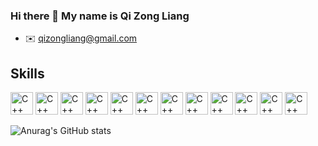 ### Hi there 👋 My name is Qi Zong Liang

- :envelope: [qizongliang@gmail.com](mailto:qizongliang@gmail.com)

## Skills
<div/>
<img src="https://raw.githubusercontent.com/danielcranney/readme-generator/main/public/icons/skills/cplusplus-colored.svg" width="36" height="36" alt="C++" />
<img src="https://raw.githubusercontent.com/danielcranney/readme-generator/main/public/icons/skills/javascript-colored.svg" width="36" height="36" alt="C++" />
<img src="https://raw.githubusercontent.com/danielcranney/readme-generator/main/public/icons/skills/kotlin-colored.svg" width="36" height="36" alt="C++" />
<img src="https://raw.githubusercontent.com/danielcranney/readme-generator/main/public/icons/skills/express-colored-dark.svg" width="36" height="36" alt="C++" />
<img src="https://raw.githubusercontent.com/danielcranney/readme-generator/main/public/icons/skills/mongodb-colored.svg" width="36" height="36" alt="C++" />
<img src="https://raw.githubusercontent.com/danielcranney/readme-generator/main/public/icons/skills/mysql-colored.svg" width="36" height="36" alt="C++" />
<img src="https://raw.githubusercontent.com/danielcranney/readme-generator/main/public/icons/skills/nodejs-colored.svg" width="36" height="36" alt="C++" />
<img src="https://raw.githubusercontent.com/danielcranney/readme-generator/main/public/icons/skills/redux-colored.svg" width="36" height="36" alt="C++" />
<img src="https://raw.githubusercontent.com/danielcranney/readme-generator/main/public/icons/skills/csharp-colored.svg" width="36" height="36" alt="C++" />
<img src="https://raw.githubusercontent.com/danielcranney/readme-generator/main/public/icons/skills/java-colored.svg" width="36" height="36" alt="C++" />
<img src="https://raw.githubusercontent.com/danielcranney/readme-generator/main/public/icons/skills/react-colored.svg" width="36" height="36" alt="C++" />
<img src="https://raw.githubusercontent.com/danielcranney/readme-generator/main/public/icons/skills/python-colored.svg" width="36" height="36" alt="C++" />

![Anurag's GitHub stats](https://github-readme-stats.vercel.app/api?username=qizongliang&show_icons=true&theme=tokyonight)

<!--
**qizongliang/qizongliang** is a ✨ _special_ ✨ repository because its `README.md` (this file) appears on your GitHub profile.

Here are some ideas to get you started:

- 🔭 I’m currently working on ...
- 🌱 I’m currently learning ...
- 👯 I’m looking to collaborate on ...
- 🤔 I’m looking for help with ...
- 💬 Ask me about ...
- 📫 How to reach me: ...
- 😄 Pronouns: ...
- ⚡ Fun fact: ...
-->
